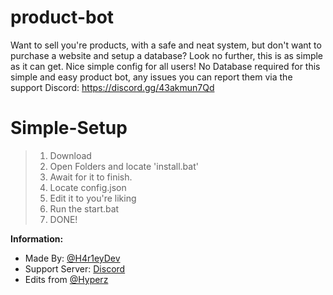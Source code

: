 # product-bot
Want to sell you're products, with a safe and neat system, but don't want to purchase a website and setup a database? Look no further, this is as simple as it can get. Nice simple config for all users! No Database required for this simple and easy product bot, any issues you can report them via the support Discord: https://discord.gg/43akmun7Qd


# **Simple-Setup**
> 1) Download
> 2) Open Folders and locate 'install.bat'
> 3) Await for it to finish.
> 4) Locate config.json
> 5) Edit it to you're liking
> 6) Run the start.bat
> 7) DONE!


**Information:** 
- Made By: [@H4r1eyDev](https://discord.gg/JX5n6FfGMV)
- Support Server: [Discord](https://discord.gg/JX5n6FfGMV)
- Edits from [@Hyperz](https://hyperz.dev/discord)

